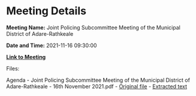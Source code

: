 # Meeting Details

**Meeting Name:** Joint Policing Subcommittee Meeting of the Municipal District of Adare-Rathkeale

**Date and Time:** 2021-11-16 09:30:00

**[Link to Meeting](https://www.limerick.ie/council/whats-on/joint-policing-subcommittee-meeting-municipal-district-adare-rathkeale)**

Files: 

Agenda - Joint Policing Subcommittee Meeting of the Municipal District of Adare-Rathkeale - 16th November 2021.pdf - [Original file](https://www.limerick.ie/sites/default/files/media/documents/2021-11/00-agenda-16th-november-2021.pdf) - [Extracted text](./Agenda%20-%C2%A0Joint%20Policing%20Subcommittee%20Meeting%20of%20the%20Municipal%20District%20of%20Adare-Rathkeale%20-%2016th%20November%202021.md)

